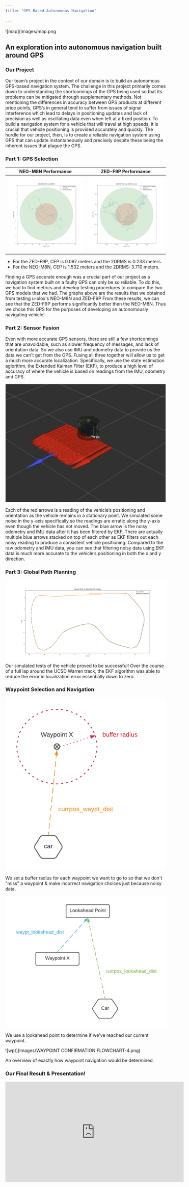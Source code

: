 ```yaml
---
title: "GPS Based Autonomous Navigation"

---
```

![map](Images/map.png 


## An exploration into autonomous navigation built around GPS

### Our Project 

Our team’s project in the context of our domain is to build an autonomous GPS-based navigation system. The challenge in this project primarily comes down to understanding the shortcomings of the GPS being used so that its problems can be mitigated through supplementary methods. Not mentioning the differences in accuracy between GPS products at different price points, GPS’s in general tend to suffer from issues of signal interference which lead to delays in positioning updates and lack of precision as well as oscillating data even when left at a fixed position. To build a navigation system for a vehicle that will travel at high speeds, it is crucial that vehicle positioning is provided accurately and quickly. The hurdle for our project, then, is to create a reliable navigation system using GPS that can update instantaneously and precisely despite these being the inherent issues that plague the GPS.

### Part 1: GPS Selection

NEO-M8N Performance            |  ZED-F9P Performance
:-------------------------:|:-------------------------:
![neo](Images/neo_m8n_cep_2drms.png)  |  ![zed](Images/zed_f9p_park_cep_2drms.png)

- For the ZED-F9P, CEP is 0.097 meters and the 2DRMS is 0.233 meters.
- For the NEO-M8N, CEP is 1.532 meters and the 2DRMS: 3.710 meters.


Finding a GPS accurate enough was a crucial part of our project as a navigation system built on a faulty GPS can only be so reliable. 
To do this, we had to find metrics and develop testing procedures to compare the two GPS models that we had. The graphs above are the 
results that we obtained from testing u-blox's NEO-M8N and ZED-F9P From these results, we can see that the ZED-F9P performs significantly 
better then the NEO-M8N. Thus we chose this GPS for the purposes of developing an autonomously navigating vehicle! 

### Part 2: Sensor Fusion
 
Even with more accurate GPS sensors, there are still a few shortcomings that are unavoidable, such as slower frequency of messages, and 
lack of orientation data. So we also use IMU and odometry data to provide us the data we can't get from the GPS. Fusing all three together
will allow us to get a much more accurate localization. Specifically, we use the state estimation aglorithm, the Extended Kalman Filter (EKF), 
to produce a high level of accuracy of where the vehicle is based on readings from the IMU, odometry and GPS.

![Sensor Fusion](Images/Sensor_Fusion.png)

Each of the red arrows is a reading of the vehicle’s positioning and orientation as the vehicle remains in a stationary point. 
We simulated some noise in the y-axis specifically so the readings are erratic along the y-axis even though the vehicle has not moved. 
The blue arrow is the noisy odometry and IMU data after it has been filtered by EKF. There are actually multiple blue arrows stacked 
on top of each other as EKF filters out each noisy reading to produce a consistent vehicle positioning. Compared to the raw odometry
and IMU data, you can see that filtering noisy data using EKF data is much more accurate to the vehicle’s positioning in both the x and y direction. 

### Part 3: Global Path Planning
![sims](Images/ground_truth_vs_estimated.png)
Our simulated tests of the vehicle proved to be successful! Over the course of a full lap around the UCSD Warren track, the EKF algorithm was able to reduce the error in localization error essentially down to zero. 

### Waypoint Selection and Navigation

![buff](Images/BUFFER_RADIUS_DIAGRAM.png)

We set a buffer radius for each waypoint we want to go to so that we don't "miss" a waypoint & make incorrect navigation choices just because noisy data. 

![distance](Images/DISTANCE_CALUCLATION.png)

We use a lookahead point to determine if we've reached our current waypoint. 

![wpt](Images/WAYPOINT CONFIRMATION FLOWCHART-4.png)

An overview of exactly how waypoint navigation would be determined. 

### Our Final Result & Presentation!

<iframe width="560" height="315" src="https://www.youtube.com/embed/DJktMnLdI_I" frameborder="0" allow="accelerometer; autoplay; clipboard-write; encrypted-media; gyroscope; picture-in-picture" allowfullscreen></iframe>



